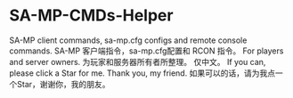# SA-MP-CMDs-Helper
SA-MP client commands, sa-mp.cfg configs and remote console commands.
SA-MP 客户端指令，sa-mp.cfg配置和 RCON 指令。
For players and server owners.
为玩家和服务器所有者所整理。
仅中文。
If you can, please click a Star for me. Thank you, my friend.
如果可以的话，请为我点一个Star，谢谢你，我的朋友。
